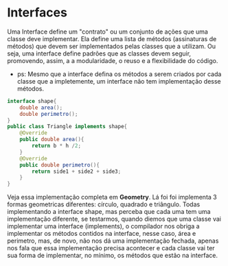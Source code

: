 # Interfaces

Uma Interface define um "contrato" ou um conjunto de ações que uma classe
deve implementar. Ela define uma lista de métodos (assinaturas de métodos)
que devem ser implementados pelas classes que a utilizam. Ou seja, uma interface
define padrões que as classes devem seguir, promovendo, assim, a a modularidade, 
o reuso e a flexibilidade do código.
- ps: Mesmo que a interface defina os métodos a serem criados por cada classe
que a impletemente, um interface não tem implementação desse métodos.

```java
interface shape{
    double area();
    double perimetro();
}
public class Triangle implements shape{
    @Override
    public double area(){
        return b * h /2;
    }
    @Override
    public double perimetro(){
        return side1 + side2 + side3;
    }
}
```
Veja essa implementação completa em **Geometry**. 
Lá foi foi implementa 3 formas geometricas diferentes: círculo, quadrado 
e triângulo.
Todas implementando a interface shape, mas perceba que cada uma
tem uma implementação diferente, se testarmos, quando diemos que uma 
classe vai implementar uma interface (implements), o compilador nos obriga
a implementar os métodos contidos na interface, nesse caso, área e perimetro,
mas, de novo, não nos dá uma implementação fechada, apenas nos fala que essa
implementação precisa acontecer e cada classe vai ter sua forma de implementar,
no mínimo, os métodos que estão na interface. 
